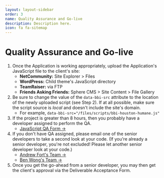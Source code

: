 ```yaml
---
layout: layout-sidebar
order: 3
name: Quality Assurance and Go-live
description: Description here.
icon: fa fa-sitemap
---
```


# Quality Assurance and Go-live

1. Once the Application is working appropriately, upload the Application's JavaScript file to the client's site:
    - **NetCommunity:** Site Explorer &gt; Files
    - **WordPress:** Child theme's JavaScript directory
    - **TeamRaiser:** via FTP
    - **Friends Asking Friends:** Sphere CMS &gt; Site Content &gt; File Gallery
1. Be sure to change the value of the `data-bbi-src` attribute to the location of the newly uploaded script (see Step 2). If at all possible, make sure the script source is _local_ and doesn't include the site's domain.
    - For example, `data-bbi-src="/files/scripts/bbi-houston-humane.js"`
1. If the project is greater than 8 hours, then you probably have a developer assigned to perform the QA. 
    - <a href="http://qa.blackbaud.com/?page_id=919" target="_blank">JavaScript QA Form&nbsp;&rarr;</a>
1. If you don't have QA assigned, please email one of the senior developers to take a second look at your code. (If you're already a senior developer, you're not excluded! Please let another senior developer look at your code.)   
    - <a href="http://meebee/mysite/_layouts/mycontactlinks.aspx?accountname=blackbaud%5CAndrewFo" target="_blank">Andrew Fort's Team&nbsp;→</a>
    - <a href="http://meebee/mysite/_layouts/mycontactlinks.aspx?accountname=blackbaud%5CBen%2EWong" target="_blank">Ben Wong's Team&nbsp;→</a>
1. Once you get the go-ahead from a senior developer, you may then get the client's approval via the Deliverable Acceptance Form.
